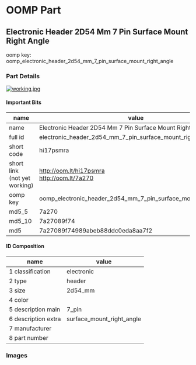 # OOMP Part  
## Electronic Header 2D54 Mm 7 Pin Surface Mount Right Angle  
  
oomp key: oomp_electronic_header_2d54_mm_7_pin_surface_mount_right_angle  
  
### Part Details  
  
[![working.jpg](working_600.jpg)](working.jpg)  
  
#### Important Bits  
| name | value | 
| --- | --- | 
| name | Electronic Header 2D54 Mm 7 Pin Surface Mount Right Angle | 
| full id | electronic_header_2d54_mm_7_pin_surface_mount_right_angle | 
| short code | hi17psmra | 
| short link<br>(not yet working) | http://oom.lt/hi17psmra<br>http://oom.lt/7a270 | 
| oomp key | oomp_electronic_header_2d54_mm_7_pin_surface_mount_right_angle | 
| md5_5 | 7a270 | 
| md5_10 | 7a27089f74 | 
| md5 | 7a27089f74989abeb88ddc0eda8aa7f2 | 
#### ID Composition  
| name | value | 
| --- | --- | 
| 1 classification | electronic | 
| 2 type | header | 
| 3 size | 2d54_mm | 
| 4 color |  | 
| 5 description main | 7_pin | 
| 6 description extra | surface_mount_right_angle | 
| 7 manufacturer |  | 
| 8 part number |  | 
### Images  

